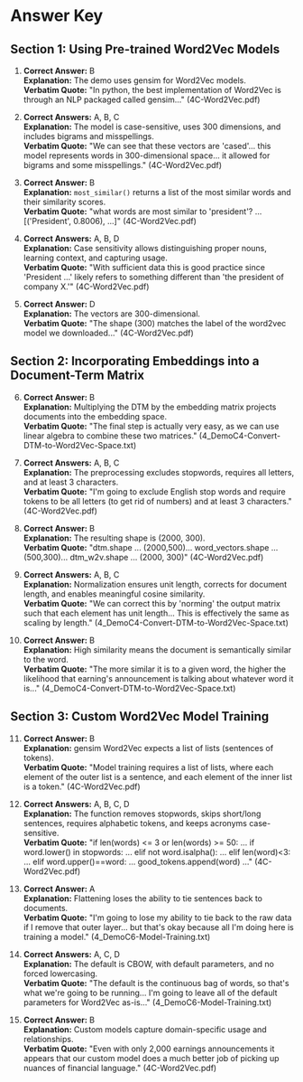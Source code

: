 # Answer Key

## Section 1: Using Pre-trained Word2Vec Models

1. **Correct Answer:** B  
**Explanation:** The demo uses gensim for Word2Vec models.  
**Verbatim Quote:** "In python, the best implementation of Word2Vec is through an NLP packaged called gensim..." (4C-Word2Vec.pdf)

2. **Correct Answers:** A, B, C  
**Explanation:** The model is case-sensitive, uses 300 dimensions, and includes bigrams and misspellings.  
**Verbatim Quote:** "We can see that these vectors are 'cased'... this model represents words in 300-dimensional space... it allowed for bigrams and some misspellings." (4C-Word2Vec.pdf)

3. **Correct Answer:** B  
**Explanation:** `most_similar()` returns a list of the most similar words and their similarity scores.  
**Verbatim Quote:** "what words are most similar to 'president'? ... [('President', 0.8006), ...]" (4C-Word2Vec.pdf)

4. **Correct Answers:** A, B, D  
**Explanation:** Case sensitivity allows distinguishing proper nouns, learning context, and capturing usage.  
**Verbatim Quote:** "With sufficient data this is good practice since 'President ...' likely refers to something different than 'the president of company X.'" (4C-Word2Vec.pdf)

5. **Correct Answer:** D  
**Explanation:** The vectors are 300-dimensional.  
**Verbatim Quote:** "The shape (300) matches the label of the word2vec model we downloaded..." (4C-Word2Vec.pdf)

## Section 2: Incorporating Embeddings into a Document-Term Matrix

6. **Correct Answer:** B  
**Explanation:** Multiplying the DTM by the embedding matrix projects documents into the embedding space.  
**Verbatim Quote:** "The final step is actually very easy, as we can use linear algebra to combine these two matrices." (4_DemoC4-Convert-DTM-to-Word2Vec-Space.txt)

7. **Correct Answers:** A, B, C  
**Explanation:** The preprocessing excludes stopwords, requires all letters, and at least 3 characters.  
**Verbatim Quote:** "I'm going to exclude English stop words and require tokens to be all letters (to get rid of numbers) and at least 3 characters." (4C-Word2Vec.pdf)

8. **Correct Answer:** B  
**Explanation:** The resulting shape is (2000, 300).  
**Verbatim Quote:** "dtm.shape ... (2000,500)... word_vectors.shape ... (500,300)... dtm_w2v.shape ... (2000, 300)" (4C-Word2Vec.pdf)

9. **Correct Answers:** A, B, C  
**Explanation:** Normalization ensures unit length, corrects for document length, and enables meaningful cosine similarity.  
**Verbatim Quote:** "We can correct this by 'norming' the output matrix such that each element has unit length... This is effectively the same as scaling by length." (4_DemoC4-Convert-DTM-to-Word2Vec-Space.txt)

10. **Correct Answer:** B  
**Explanation:** High similarity means the document is semantically similar to the word.  
**Verbatim Quote:** "The more similar it is to a given word, the higher the likelihood that earning's announcement is talking about whatever word it is..." (4_DemoC4-Convert-DTM-to-Word2Vec-Space.txt)

## Section 3: Custom Word2Vec Model Training

11. **Correct Answer:** B  
**Explanation:** gensim Word2Vec expects a list of lists (sentences of tokens).  
**Verbatim Quote:** "Model training requires a list of lists, where each element of the outer list is a sentence, and each element of the inner list is a token." (4C-Word2Vec.pdf)

12. **Correct Answers:** A, B, C, D  
**Explanation:** The function removes stopwords, skips short/long sentences, requires alphabetic tokens, and keeps acronyms case-sensitive.  
**Verbatim Quote:** "if len(words) <= 3 or len(words) >= 50: ... if word.lower() in stopwords: ... elif not word.isalpha(): ... elif len(word)<3: ... elif word.upper()==word: ... good_tokens.append(word) ..." (4C-Word2Vec.pdf)

13. **Correct Answer:** A  
**Explanation:** Flattening loses the ability to tie sentences back to documents.  
**Verbatim Quote:** "I'm going to lose my ability to tie back to the raw data if I remove that outer layer... but that's okay because all I'm doing here is training a model." (4_DemoC6-Model-Training.txt)

14. **Correct Answers:** A, C, D  
**Explanation:** The default is CBOW, with default parameters, and no forced lowercasing.  
**Verbatim Quote:** "The default is the continuous bag of words, so that's what we're going to be running... I'm going to leave all of the default parameters for Word2Vec as-is..." (4_DemoC6-Model-Training.txt)

15. **Correct Answer:** B  
**Explanation:** Custom models capture domain-specific usage and relationships.  
**Verbatim Quote:** "Even with only 2,000 earnings announcements it appears that our custom model does a much better job of picking up nuances of financial language." (4C-Word2Vec.pdf)
